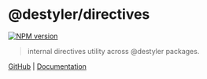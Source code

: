 # @destyler/directives

[![NPM version](https://img.shields.io/npm/v/@destyler/directives?color=a1b858&label=)](https://www.npmjs.com/package/@destyler/directives)

> internal directives utility across @destyler packages.

[GitHub](https://github.com/destyler/destyler) | [Documentation](https://destyler-dev.zeabur.app/)
